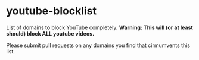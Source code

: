 # youtube-blocklist
List of domains to block YouTube completely. **Warning: This will (or at least should) block ALL youtube videos.**

Please submit pull requests on any domains you find that cirmumvents this list.
